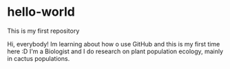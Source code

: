 # hello-world
This is my first repository

Hi, everybody! Im learning about how o use GitHub and this is my first time here :D 
I'm a Biologist and I do research on plant population ecology, mainly in cactus populations.
